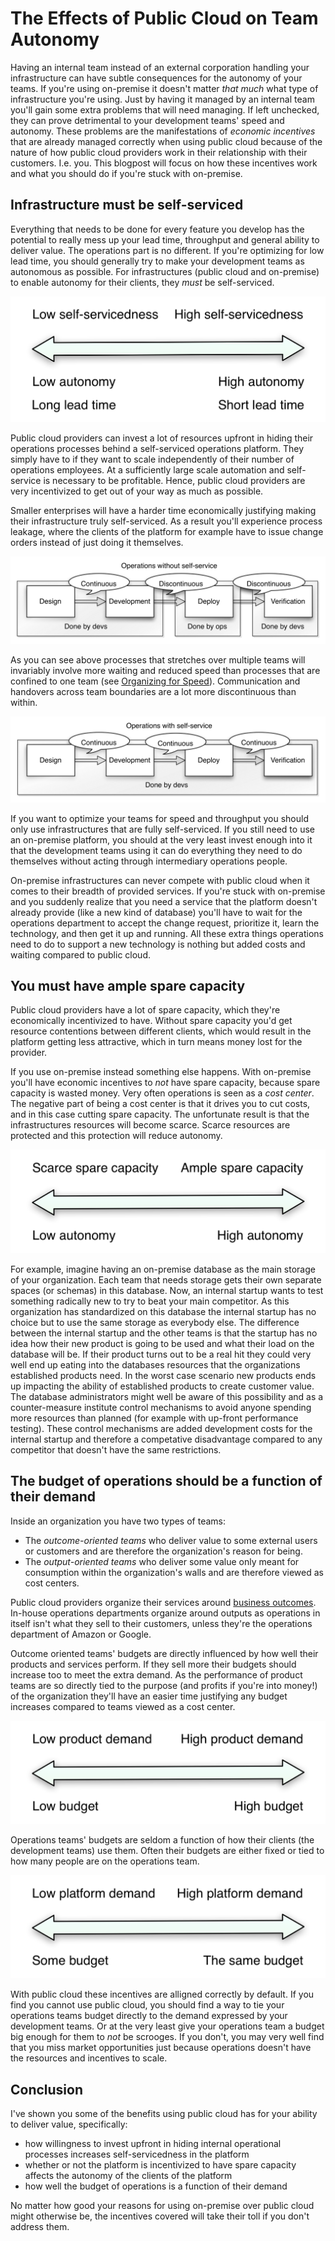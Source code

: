 The Effects of Public Cloud on Team Autonomy
============================================

Having an internal team instead of an external corporation handling your infrastructure can have subtle consequences for the autonomy of your teams. If you're using on-premise it doesn't matter _that much_ what type of infrastructure you're using. Just by having it managed by an internal team you'll gain some extra problems that will need managing. If left unchecked, they can prove detrimental to your development teams' speed and autonomy. These problems are the manifestations of _economic incentives_ that are already managed correctly when using public cloud because of the nature of how public cloud providers work in their relationship with their customers. I.e. you. This blogpost will focus on how these incentives work and what you should do if you're stuck with on-premise.


Infrastructure must be self-serviced
------------------------------------

Everything that needs to be done for every feature you develop has the potential to really mess up your lead time, throughput and general ability to deliver value. The operations part is no different. If you're optimizing for low lead time, you should generally try to make your development teams as autonomous as possible. For infrastructures (public cloud and on-premise) to enable autonomy for their clients, they _must_ be self-serviced.

![Self-servicedness impacts autonomy](img/self-service-autonomy.png)

Public cloud providers can invest a lot of resources upfront in hiding their operations processes behind a self-serviced operations platform. They simply have to if they want to scale independently of their number of operations employees. At a sufficiently large scale automation and self-service is necessary to be profitable. Hence, public cloud providers are very incentivized to get out of your way as much as possible.

Smaller enterprises will have a harder time economically justifying making their infrastructure truly self-serviced. As a result you'll experience process leakage, where the clients of the platform for example have to issue change orders instead of just doing it themselves.

![Without self-service](img/value-stream-without-self-service.png)

As you can see above processes that stretches over multiple teams will invariably involve more waiting and reduced speed than processes that are confined to one team (see [Organizing for Speed](https://blogg.bekk.no/organizing-for-speed-17462894baf4)). Communication and handovers across team boundaries are a lot more discontinuous than within.

![With self-service](img/value-stream-with-self-service.png)

If you want to optimize your teams for speed and throughput you should only use infrastructures that are fully self-serviced. If you still need to use an on-premise platform, you should at the very least invest enough into it that the development teams using it can do everything they need to do themselves without acting through intermediary operations people.

On-premise infrastructures can never compete with public cloud when it comes to their breadth of provided services. If you're stuck with on-premise and you suddenly realize that you need a service that the platform doesn't already provide (like a new kind of database) you'll have to wait for the operations department to accept the change request, prioritize it, learn the technology, and then get it up and running. All these extra things operations need to do to support a new technology is nothing but added costs and waiting compared to public cloud.


You must have ample spare capacity
----------------------------------

Public cloud providers have a lot of spare capacity, which they're economically incentivized to have. Without spare capacity you'd get resource contentions between different clients, which would result in the platform getting less attractive, which in turn means money lost for the provider.

If you use on-premise instead something else happens. With on-premise you'll have economic incentives to _not_ have spare capacity, because spare capacity is wasted money. Very often operations is seen as a _cost center_. The negative part of being a cost center is that it drives you to cut costs, and in this case cutting spare capacity. The unfortunate result is that the infrastructures resources will become scarce. Scarce resources are protected and this protection will reduce autonomy.

![Spare capacity's effect on autonomy](img/spare-capacity-and-autonomy.png)

For example, imagine having an on-premise database as the main storage of your organization. Each team that needs storage gets their own separate spaces (or schemas) in this database. Now, an internal startup wants to test something radically new to try to beat your main competitor. As this organization has standardized on this database the internal startup has no choice but to use the same storage as everybody else. The difference between the internal startup and the other teams is that the startup has no idea how their new product is going to be used and what their load on the database will be. If their product turns out to be a real hit they could very well end up eating into the databases resources that the organizations established products need. In the worst case scenario new products ends up impacting the ability of established products to create customer value. The database administrators might well be aware of this possibility and as a counter-measure institute control mechanisms to avoid anyone spending more resources than planned (for example with up-front performance testing). These control mechanisms are added development costs for the internal startup and therefore a competative disadvantage compared to any competitor that doesn't have the same restrictions.


The budget of operations should be a function of their demand
-------------------------------------------------------------

Inside an organization you have two types of teams:
- The _outcome-oriented teams_ who deliver value to some external users or customers and are therefore the organization's reason for being.
- The _output-oriented teams_ who deliver some value only meant for consumption within the organization's walls and are therefore viewed as cost centers.

Public cloud providers organize their services around [business outcomes](https://blogg.bekk.no/organizing-for-speed-17462894baf4). In-house operations departments organize around outputs as operations in itself isn't what they sell to their customers, unless they're the operations department of Amazon or Google.

Outcome oriented teams' budgets are directly influenced by how well their products and services perform. If they sell more their budgets should increase too to meet the extra demand. As the performance of product teams are so directly tied to the purpose (and profits if you're into money!) of the organization they'll have an easier time justifying any budget increases compared to teams viewed as a cost center.

![Budgets related to product demand](img/product-demand-and-budget.png)

Operations teams' budgets are seldom a function of how their clients (the development teams) use them. Often their budgets are either fixed or tied to how many people are on the operations team.

![Budgets related to platform demand](img/platform-demand-and-dysfunctional-budget.png)

With public cloud these incentives are alligned correctly by default. If you find you cannot use public cloud, you should find a way to tie your operations teams budget directly to the demand expressed by your development teams. Or at the very least give your operations team a budget big enough for them to _not_ be scrooges. If you don't, you may very well find that you miss market opportunities just because operations doesn't have the resources and incentives to scale.


Conclusion
----------

I've shown you some of the benefits using public cloud has for your ability to deliver value, specifically:
- how willingness to invest upfront in hiding internal operational processes increases self-servicedness in the platform
- whether or not the platform is incentivized to have spare capacity affects the autonomy of the clients of the platform
- how well the budget of operations is a function of their demand

No matter how good your reasons for using on-premise over public cloud might otherwise be, the incentives covered will take their toll if you don't address them.
